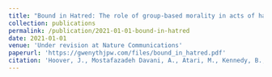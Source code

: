 ```yaml
---
title: "Bound in Hatred: The role of group-based morality in acts of hate"
collection: publications
permalink: /publication/2021-01-01-bound-in-hatred
date: 2021-01-01
venue: 'Under revision at Nature Communications'
paperurl: 'https://gwenythjpw.com/files/bound_in_hatred.pdf'
citation: 'Hoover, J., Mostafazadeh Davani, A., Atari, M., Kennedy, B., Portillo-Wightman, G., Yeh, L., Kogon, D., &amp; Dehghani, M. (under revision at Nature Communications). Bound in Hatred: The role of group-based morality in acts of hate. Preprint available at https://doi.org/10.31234/osf.io/359me.'
---
```

